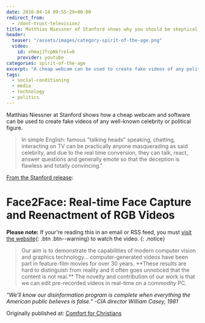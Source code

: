 ```yaml
---
date: 2016-04-14 09:55:29+00:00
redirect_from: 
  - /dont-trust-television/
title: Matthias Niessner of Stanford shows why you should be skeptical of anything you see on video
header:
  teaser: "/assets/images/category-spirit-of-the-age.png"
  video:
    id: ohmajJTcpNk?rel=0
    provider: youtube
categories: spirit-of-the-age
excerpt: "A cheap webcam can be used to create fake videos of any politician speaking.  Real time conversion can make the deception is flawless and totally convincing."
tags: 
  - social-conditioning
  - media
  - technology
  - politics
---
```


Matthias Niessner at Stanford shows how a cheap webcam and software can be used to create fake videos of any well-known celebrity or political figure.  

>In simple English: famous "talking heads" speaking, chatting, interacting on TV can be practically anyone masquerading as said celebrity, and due to the real time conversion, they can talk, react, answer questions and generally emote so that the deception is flawless and totally convincing." 

[From the Stanford release](http://www.graphics.stanford.edu/~niessner/thies2016face.html):




# Face2Face: Real-time Face Capture and Reenactment of RGB Videos


**Please note:** If your're reading this in an email or RSS feed, you must [visit the website](/spirit-of-the-age/stanford-dont-believe-what-you-see-on-video/){: .btn .btn--warning} to watch the video.
{: .notice}

<blockquote>Our aim is to demonstrate the capabilities of modern computer vision and graphics technology... computer-generated videos have been part in feature-film movies for over 30 years. **These results are hard to distinguish from reality and it often goes unnoticed that the content is not real.** The novelty and contribution of our work is that we can edit pre-recorded videos in real-time on a commodity PC. </blockquote>





_“We’ll know our disinformation program is complete when everything the American public believes is false.” -CIA director William Casey, 1981_





<div>Originally published at: <a href='http://www.alecsatin.com/'>Comfort for Christians</a></div>

